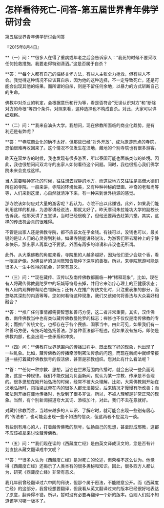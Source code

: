 # 怎样看待死亡-问答-第五届世界青年佛学研讨会

第五届世界青年佛学研讨会问答

『2015年8月4日』

**（一）问：**很多人在得了重病或年老之后会告诉家人：“我死的时候不要采取任何抢救措施，我要走得特别潇洒。”这是否属于自杀？

**答：**每个人都有自己的临终关怀方法，有些人主张全力抢救，但有些人不会。我觉得这种情况不应该算自杀，因为他的这种选择，不一定导致死亡，还是可能会出现其他的结果。而所谓的自杀，则是不留任何余地，以暴力的方式斩断自己的生命。

佛教中对杀业的判定，会根据意乐和行为等，看是否符合“无误认识对方”和“断除对方的命根”等四个条件。对照来看，这种选择也不构成自杀。对此，大家可以详细观察。

**（二）问：**我来自汕头大学。我想问，现在佛教所面临的商业化趋势，是有利还是有弊呢？

**答：**寺院商业化的确不太好，但那些已经“对外开放”、成为旅游景点的寺院，恐怕很难再收回来了。这个情况不仅发生在汉地，藏地的个别寺院也有很多游客。

昨天在双龙寺的时候，我也发现有很多游客，所以泰国可能也面临类似的处境。因此，我也很想问问双龙寺的出家人如何看待这个问题。同时，我也很担心我们佛学院未来会变成这样。

当人需要精神寄托的时候，往往想去寂静的地方，而这些地方又往往是高僧大德们所在的寺院。一般来讲，寺院的环境优美，又有种种神秘的壁画、神奇的老和尚等等，人们来到这里，心自然就清净下来，有一种来到世外桃源的感觉。

那寺院该如何应对大量的游客呢？我认为，寺院不应以此赚钱。此外，如果我们能利用这样的机缘，为游客讲经说法，那就太好了。昨天摩诃朱拉隆功大学的副校长告诉我，他那天讲了五堂课，当时已经很晚了，但他还要再去赶第六堂。其实，这样的传法机会真的很难得。

不管是出家人还是佛教寺院，都不应该太在乎金钱。有钱可以，没钱也可以，最关键的是让人们的心灵得到利益。如果寺院能讲经说法，为游客们带去精神上的宁静和快乐，那出家人再累也不要紧，外面有再多的诽谤和非议也无所谓。

此外，从大乘佛教的角度来看，寺院里的人越多越好，因为他们至少会烧个香，看一眼菩萨像。对佛菩萨的见闻觉知皆能种下深厚的善根，所以，来寺院旅游可能是很多人一生中难得的机会，非常有意义。

**（三）问：**现在藏传、汉传以及南传佛教都面临一种“稀释现象”。比如，现在有人将藏传佛教曼陀罗中的坛城等符号去掉，并用它来治疗心理上的亚健康状态；有人用内观禅修帮助白领解压；还有人在推广传统文化时，只注重表象的部分，而忽略其深刻的内涵等等。您如何看待这种现象，我们又该如何将善法与大众喜好相融合？

**答：**推广任何事情都需要智慧和善巧方便，这二者非常重要。其实，汉传佛教、南传佛教当中也有类似藏传佛教曼陀罗的标志；禅修也不仅仅是南传佛教的专利；而推广传统文化，也都存在于各个民族、国家当中。由此可见，如果我们有一种善巧方便，有技巧地弘扬善法，那各种善法都不相违，但如果没有技巧，即使是佛教内部，也会出现一些矛盾和冲突。

**（四）问：**佛教在世界范围内的传播过程中，既出现了好的现象，也出现了一些乱象。比如，藏传佛教的传播牵涉到密法传承的问题，而现在新闻中就经常报道一些打着藏传佛教旗号的假活佛，甚至是邪教组织。您对此有什么看法呢？

**答：**任何一种宗教、思想，当它在世界范围内传播时，就会出现一些负面现象，这是一种规律。我们不能仅因为负面新闻，就认为某一宗教、传承是不合理的。很多思想在刚开始弘扬的时候，经常不被大众理解。比如，大乘佛教刚开始在汉地弘扬时，包括梁武帝在内的很多人都无法接受，后来情况才慢慢有所改善；而密法刚开始在藏地传播时，也受到了很多非议。所以，不被人理解是非常正常的现象。当然，有个别新闻报道夸大其词、添枝加叶，对此，我们不去在意就好。

对藏传佛教而言，当越来越多的人认识、了解它时，就可能会出现一些别有居心的“传法者”，也可能会出现一些不如法的信众，但这两者不应混为一谈。

有些别有用心的人，打着藏传佛教的旗号，弘扬自己的思想，甚至形成邪教，这都不应该被拿来讨论藏传佛教。

**（五）问：**我们现在读的《西藏度亡经》是由英文译成汉文的，您是否有计划直接从藏文翻译成中文呢？

**答：**很多人认为《西藏度亡经》是对死亡的论述，但荣格不这么认为。他觉得《西藏度亡经》还揭示了人类本有的很多奥秘和知识。因此，很多西方人都认为，研究《西藏度亡经》非常有意义。

我几年前曾经翻译过六中阴的窍诀，但那个属于密法，不能随意公开。而《西藏度亡经》的这部分，我曾经想要翻译，但我看从英文翻译过来的版本已经很好地表达了原意，翻译得不错，所以，暂时没有必要再翻译一个新的版本。否则人们就不知道该学习哪一版本了。

